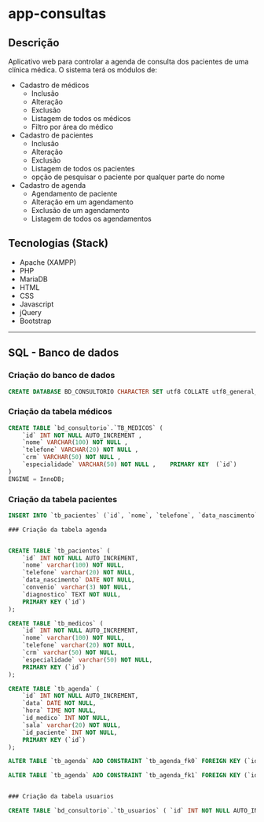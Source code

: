 # app-consultas
## Descrição
Aplicativo web para controlar a agenda de consulta dos pacientes de uma clínica médica. O sistema terá os módulos de:
 - Cadastro de médicos
    - Inclusão
    - Alteração
    - Exclusão
    - Listagem de todos os médicos
    - Filtro por área do médico
- Cadastro de pacientes
    - Inclusão
    - Alteração
    - Exclusão
    - Listagem de todos os pacientes
    - opção de pesquisar o paciente por qualquer parte do nome
- Cadastro de agenda
    - Agendamento de paciente
    - Alteração em um agendamento
    - Exclusão de um agendamento
    - Listagem de todos os agendamentos

## Tecnologias (Stack)
- Apache (XAMPP)
- PHP
- MariaDB
- HTML
- CSS
- Javascript
- jQuery
- Bootstrap
---
## SQL - Banco de dados
### Criação do banco de dados
```sql
CREATE DATABASE BD_CONSULTORIO CHARACTER SET utf8 COLLATE utf8_general_ci;
```
### Criação da tabela médicos
```sql
CREATE TABLE `bd_consultorio`.`TB_MEDICOS` ( 
    `id` INT NOT NULL AUTO_INCREMENT ,  
    `nome` VARCHAR(100) NOT NULL ,  
    `telefone` VARCHAR(20) NOT NULL ,  
    `crm` VARCHAR(50) NOT NULL ,  
    `especialidade` VARCHAR(50) NOT NULL ,    PRIMARY KEY  (`id`)
) 
ENGINE = InnoDB;
```
### Criação da tabela pacientes 
``` sql
INSERT INTO `tb_pacientes` (`id`, `nome`, `telefone`, `data_nascimento`, `convenio`, `diagnostico`) VALUES (NULL, 'Laís Moura', '(14)55266-9008', '1999-01-02', 'Não', 'Não Sabe');

### Criação da tabela agenda


CREATE TABLE `tb_pacientes` (
	`id` INT NOT NULL AUTO_INCREMENT,
	`nome` varchar(100) NOT NULL,
	`telefone` varchar(20) NOT NULL,
	`data_nascimento` DATE NOT NULL,
	`convenio` varchar(3) NOT NULL,
	`diagnostico` TEXT NOT NULL,
	PRIMARY KEY (`id`)
);

CREATE TABLE `tb_medicos` (
	`id` INT NOT NULL AUTO_INCREMENT,
	`nome` varchar(100) NOT NULL,
	`telefone` varchar(20) NOT NULL,
	`crm` varchar(50) NOT NULL,
	`especialidade` varchar(50) NOT NULL,
	PRIMARY KEY (`id`)
);

CREATE TABLE `tb_agenda` (
	`id` INT NOT NULL AUTO_INCREMENT,
	`data` DATE NOT NULL,
	`hora` TIME NOT NULL,
	`id_medico` INT NOT NULL,
	`sala` varchar(20) NOT NULL,
	`id_paciente` INT NOT NULL,
	PRIMARY KEY (`id`)
);

ALTER TABLE `tb_agenda` ADD CONSTRAINT `tb_agenda_fk0` FOREIGN KEY (`id_medico`) REFERENCES `tb_medicos`(`id`);

ALTER TABLE `tb_agenda` ADD CONSTRAINT `tb_agenda_fk1` FOREIGN KEY (`id_paciente`) REFERENCES `tb_pacientes`(`id`);


### Criação da tabela usuarios

CREATE TABLE `bd_consultorio`.`tb_usuarios` ( `id` INT NOT NULL AUTO_INCREMENT , `usuario` VARCHAR(30) NOT NULL , `senha` VARCHAR(8) NOT NULL , PRIMARY KEY (`id`)) ENGINE = InnoDB;
